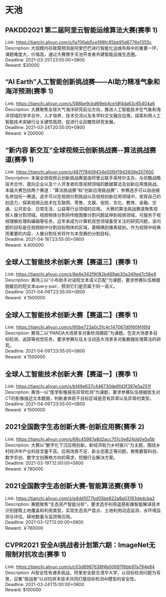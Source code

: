 # 天池



## PAKDD2021 第二届阿里云智能运维算法大赛(赛季 1)

Link: https://tianchi.aliyun.com/s/fa706ab5ce198fc45bb95d6776e1355c  
Description: 大规模内存故障预测是阿里巴巴进行智能化运维布局中的重要一环，课题难度大，价值高，通过大赛携手天池开发者共建智能运维生态圈。  
Deadline: 2021-03-25T23:55:00+0800  
Reward: $30000  


## “AI Earth”人工智能创新挑战赛——AI助力精准气象和海洋预测(赛季 1)

Link: https://tianchi.aliyun.com/s/588be9cbd69eb4ce1df4da63c65404a6  
Description: 大赛聚焦全球大气海洋研究前沿方向，推进人工智能技术在气象和海洋领域的学术合作、人才培养、技术交流以及多学科交叉融合应用，探索利用人工智能技术突破行业关键性瓶颈，促进行业前瞻性研究发展。  
Deadline: 2021-03-24T20:55:00+0800  
Reward: ￥200000  


## “新内容 新交互”全球视频云创新挑战赛--算法挑战赛道(赛季 1)

Link: https://tianchi.aliyun.com/s/487f78409434e50fbf1942609e207650  
Description: 本届全球视频云创新挑战赛是由阿里云联手英特尔主办，与优酷战略技术合作，面向企业以及个人开发者的音视频领域的数据算法及创新应用类挑战。本届大赛包括两个赛道：“算法挑战赛”和“创新应用挑战赛”，参赛选手可以自由报名参加任一赛道。选手可以在视频分割挑战以及视频创新应用领域中，发挥自己的创造力，探索视频云技术在互联网、零售、文娱、安防、文化、教育、金融、交通、公共安全、日常生活、公益等行业领域的应用。
大赛的算法挑战赛道聚焦视频人像分割领域。视频物体分割将传统图像分割问题延伸到视频领域，可服务于视频理解处理和编辑等任务，近年来成为计算机视觉领域备受关注的研究问题，该问题的目标是在视频帧中分割目标物体的区域，需精确到像素级别。作为视频中经典而重要的内容，人像分割任务将作为本竞赛的分割目标。  
Deadline: 2021-04-16T23:55:00+0800  
Reward: ￥400000  


## 全球人工智能技术创新大赛【赛道三】(赛季 1)

Link: https://tianchi.aliyun.com/s/8e4e342f9082b489ab30a349ed7c56e9  
Description: 赛场三以“小布助手对话短文本语义匹配”为课题，要求参赛队伍根据脱敏后的短文本query-pair，预测它们是否属于同一语义。  
Deadline: 2021-04-09T23:55:00+0800  
Reward: ￥1500000  


## 全球人工智能技术创新大赛【赛道二】(赛季 1)

Link: https://tianchi.aliyun.com/s/90be723a0c5fc4c147067d0f60f416fd  
Description: 赛场二以“PANDA大场景多对象检测跟踪”为课题，包含大场景多目标检测、追踪等视觉任务，要求参赛队伍关注动态大场景多对象数据处理算法的研究。  
Deadline: 2021-04-09T23:55:00+0800  
Reward: ￥1500000  


## 全球人工智能技术创新大赛【赛道一】(赛季 1)

Link: https://tianchi.aliyun.com/s/bf49e637c446730de6fd3f397e5a251f  
Description: 赛场一以“医学影像报告异常检测”为课题，要求参赛队伍根据医生对CT的影像描述文本数据，判断身体若干目标区域是否有异常以及异常的类型。  
Deadline: 2021-04-09T23:55:00+0800  
Reward: ￥1500000  


## 2021全国数字生态创新大赛-创新应用赛(赛季 2)

Link: https://tianchi.aliyun.com/s/68c45987a8d2acc751c0e824dd0e5a5b  
Description: 大赛以“数字化下沉应用创新，新经济助力乡村振兴”为主题，围绕乡村经济中产业科技含量不高、应用场景不足、新业态匮乏等问题，聚焦数智科创、数字农创、数字文创赛格方向的需求，挖掘行业解决方案。  
Deadline: 2021-03-19T12:00:00+0800  
Reward: ￥780000  


## 2021全国数字生态创新大赛-智能算法赛(赛季 1)

Link: https://tianchi.aliyun.com/s/a4dd1077bd05be822a8a03193dedcba2  
Description: 赛题聚焦“生态资产智能分析”，要求选手利用遥感影像智能解译技术识别提取土地覆盖和利用类型，实现生态资产盘点、土地利用动态监测、水环境监测与评估、耕地数量与监测等应用。  
Deadline: 2021-03-12T12:00:00+0800  
Reward: ￥780000  


## CVPR2021 安全AI挑战者计划第六期：ImageNet无限制对抗攻击(赛季 1)

Link: https://tianchi.aliyun.com/s/c03d8987638f4b00697f6bb97a794e84  
Description: AI安全性有诸多挑战，阿里安全联合清华大学，以目标检测问题为背景，召集“挑战者”以对抗样本技术共同打磨目标检测AI模型的安全性。  
Deadline: 2021-03-24T15:00:00+0800  
Reward: $100000  

